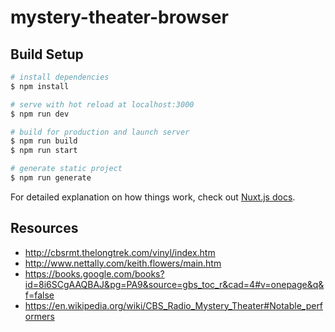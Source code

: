 # mystery-theater-browser

## Build Setup

```bash
# install dependencies
$ npm install

# serve with hot reload at localhost:3000
$ npm run dev

# build for production and launch server
$ npm run build
$ npm run start

# generate static project
$ npm run generate
```

For detailed explanation on how things work, check out [Nuxt.js docs](https://nuxtjs.org).

## Resources

* http://cbsrmt.thelongtrek.com/vinyl/index.htm
* http://www.nettally.com/keith.flowers/main.htm
* https://books.google.com/books?id=8i6SCgAAQBAJ&pg=PA9&source=gbs_toc_r&cad=4#v=onepage&q&f=false
* https://en.wikipedia.org/wiki/CBS_Radio_Mystery_Theater#Notable_performers
